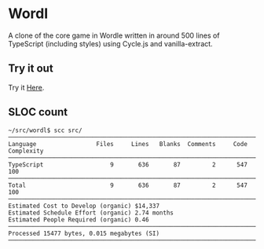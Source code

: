 # Wordl

A clone of the core game in Wordle written in around 500 lines of TypeScript (including styles) using Cycle.js and vanilla-extract.

## Try it out

Try it [Here](https://stupefied-ptolemy-43aada.netlify.app).

## SLOC count

```
~/src/wordl$ scc src/
───────────────────────────────────────────────────────────────────────────────
Language                 Files     Lines   Blanks  Comments     Code Complexity
───────────────────────────────────────────────────────────────────────────────
TypeScript                   9       636       87         2      547        100
───────────────────────────────────────────────────────────────────────────────
Total                        9       636       87         2      547        100
───────────────────────────────────────────────────────────────────────────────
Estimated Cost to Develop (organic) $14,337
Estimated Schedule Effort (organic) 2.74 months
Estimated People Required (organic) 0.46
───────────────────────────────────────────────────────────────────────────────
Processed 15477 bytes, 0.015 megabytes (SI)
───────────────────────────────────────────────────────────────────────────────
```
